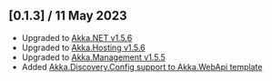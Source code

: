 ## [0.1.3] / 11 May 2023

* Upgraded to [Akka.NET v1.5.6](https://github.com/akkadotnet/akka.net/releases/tag/1.5.7)
* Upgraded to [Akka.Hosting v1.5.6](https://github.com/akkadotnet/Akka.Hosting/releases/tag/1.5.7)
* Upgraded to [Akka.Management v1.5.5](https://github.com/akkadotnet/Akka.Management/releases/tag/1.5.7)
* Added [Akka.Discovery.Config support to Akka.WebApi template](https://github.com/akkadotnet/akkadotnet-templates/pull/95)
